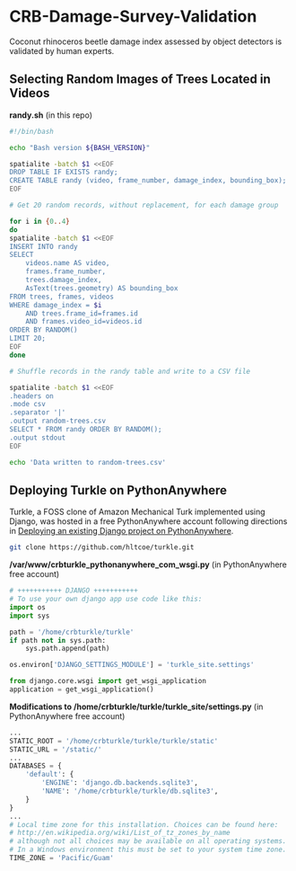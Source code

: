 # CRB-Damage-Survey-Validation
Coconut rhinoceros beetle damage index assessed by object detectors is validated by human experts. 

## Selecting Random Images of Trees Located in Videos

**randy.sh** (in this repo)
```bash
#!/bin/bash

echo "Bash version ${BASH_VERSION}"

spatialite -batch $1 <<EOF
DROP TABLE IF EXISTS randy;
CREATE TABLE randy (video, frame_number, damage_index, bounding_box);
EOF

# Get 20 random records, without replacement, for each damage group

for i in {0..4}
do
spatialite -batch $1 <<EOF
INSERT INTO randy
SELECT 
    videos.name AS video, 
    frames.frame_number, 
    trees.damage_index, 
    AsText(trees.geometry) AS bounding_box
FROM trees, frames, videos 
WHERE damage_index = $i 
    AND trees.frame_id=frames.id
    AND frames.video_id=videos.id
ORDER BY RANDOM() 
LIMIT 20;
EOF
done

# Shuffle records in the randy table and write to a CSV file

spatialite -batch $1 <<EOF
.headers on
.mode csv
.separator '|'
.output random-trees.csv
SELECT * FROM randy ORDER BY RANDOM();
.output stdout
EOF

echo 'Data written to random-trees.csv'
```

## Deploying Turkle on PythonAnywhere

Turkle, a FOSS clone of Amazon Mechanical Turk implemented using Django, was hosted in a free PythonAnywhere account following directions in [Deploying an existing Django project on PythonAnywhere](https://help.pythonanywhere.com/pages/DeployExistingDjangoProject/).

```bash
git clone https://github.com/hltcoe/turkle.git
```
    
**/var/www/crbturkle_pythonanywhere_com_wsgi.py** (in PythonAnywhere free account)
```python
# +++++++++++ DJANGO +++++++++++
# To use your own django app use code like this:
import os
import sys

path = '/home/crbturkle/turkle'
if path not in sys.path:
    sys.path.append(path)

os.environ['DJANGO_SETTINGS_MODULE'] = 'turkle_site.settings'

from django.core.wsgi import get_wsgi_application
application = get_wsgi_application()
```

**Modifications to /home/crbturkle/turkle/turkle_site/settings.py** (in PythonAnywhere free account)
```python
...
STATIC_ROOT = '/home/crbturkle/turkle/turkle/static'
STATIC_URL = '/static/'
...
DATABASES = {
    'default': {
        'ENGINE': 'django.db.backends.sqlite3',
        'NAME': '/home/crbturkle/turkle/db.sqlite3',
    }
}
...
# Local time zone for this installation. Choices can be found here:
# http://en.wikipedia.org/wiki/List_of_tz_zones_by_name
# although not all choices may be available on all operating systems.
# In a Windows environment this must be set to your system time zone.
TIME_ZONE = 'Pacific/Guam'
```